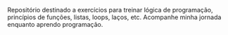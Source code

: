Repositório destinado a exercícios para treinar lógica de programação, princípios de funções, listas, loops, laços, etc. Acompanhe minha jornada enquanto aprendo programação.
